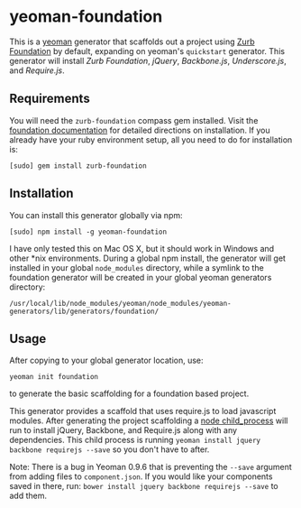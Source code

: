 yeoman-foundation
=================

This is a [yeoman](http://yeoman.io) generator that scaffolds out a project using [Zurb Foundation](http://foundation.zurb.com) by default, expanding on yeoman's `quickstart` generator.  This generator will install *Zurb Foundation*, *jQuery*, *Backbone.js*, *Underscore.js*, and *Require.js*.

## Requirements

You will need the `zurb-foundation` compass gem installed. Visit the [foundation documentation](http://foundation.zurb.com/docs/compass.php) for detailed directions on installation.  If you already have your ruby environment setup, all you need to do for installation is:

`[sudo] gem install zurb-foundation`

## Installation

You can install this generator globally via npm:

`[sudo] npm install -g yeoman-foundation`

I have only tested this on Mac OS X, but it should work in Windows and other *nix environments. During a global npm install, the generator will get installed in your global `node_modules` directory, while a symlink to the foundation generator will be created in your global yeoman generators directory:

`/usr/local/lib/node_modules/yeoman/node_modules/yeoman-generators/lib/generators/foundation/`

## Usage

After copying to your global generator location, use:

`yeoman init foundation` 

to generate the basic scaffolding for a foundation based project.

This generator provides a scaffold that uses require.js to load javascript modules. After generating the project scaffolding a [node child_process](http://nodejs.org/api/child_process.html#child_process_child_process_spawn_command_args_options) will run to install jQuery, Backbone, and Require.js along with any dependencies.  This child process is running 
`yeoman install jquery backbone requirejs --save`
so you don't have to after.

Note: There is a bug in Yeoman 0.9.6 that is preventing the `--save` argument from adding files to `component.json`.  If you would like your components saved in there, run: 
`bower install jquery backbone requirejs --save`
to add them.

